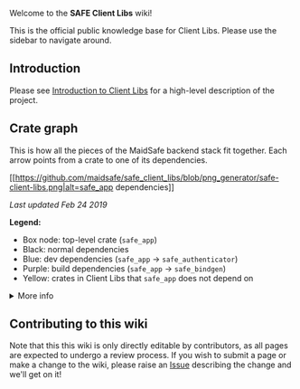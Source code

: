 Welcome to the **SAFE Client Libs** wiki!

This is the official public knowledge base for Client Libs. Please use the sidebar to navigate around.

## Introduction

Please see [Introduction to Client Libs](./Introduction-to-Client-Libs) for a high-level description of the project.

## Crate graph

This is how all the pieces of the MaidSafe backend stack fit together. Each arrow points from a crate to one of its dependencies.

[[https://github.com/maidsafe/safe_client_libs/blob/png_generator/safe-client-libs.png|alt=safe_app dependencies]]

_Last updated Feb 24 2019_

**Legend:**
* Box node: top-level crate (`safe_app`)
* Black: normal dependencies
* Blue: dev dependencies (`safe_app` -> `safe_authenticator`)
* Purple: build dependencies (`safe_app` -> `safe_bindgen`)
* Yellow: crates in Client Libs that `safe_app` does not depend on

<details>
<summary>More info</summary>

This was generated using [cargo-deps](https://github.com/m-cat/cargo-deps) and the following command:

```shell
cargo deps --all-deps --include-orphans --subgraph safe_app safe_authenticator safe_authenticator_ffi safe_core --subgraph-name "SAFE Client Libs" --filter safe-nd quic-p2p ffi_utils safe_app safe_authenticator safe_authenticator_ffi safe_bindgen safe_core self_encryption --manifest-path safe_app/Cargo.toml | dot -T png -Nfontname=Iosevka -Gfontname=Iosevka -o safe-client-libs.png
```

</details>

## Contributing to this wiki

Note that this this wiki is only directly editable by contributors, as all pages are expected to undergo a review process. If you wish to submit a page or make a change to the wiki, please raise an [Issue](https://github.com/maidsafe/safe_client_libs/issues/new) describing the change and we'll get on it!
